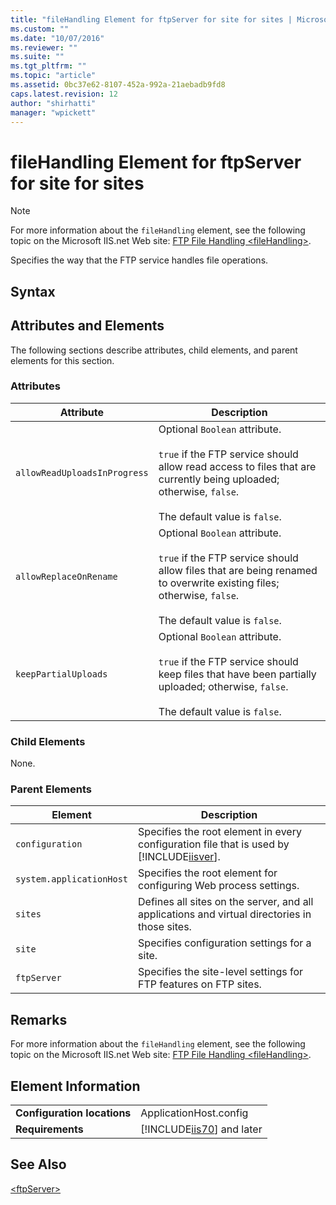 ```yaml
---
title: "fileHandling Element for ftpServer for site for sites | Microsoft Docs"
ms.custom: ""
ms.date: "10/07/2016"
ms.reviewer: ""
ms.suite: ""
ms.tgt_pltfrm: ""
ms.topic: "article"
ms.assetid: 0bc37e62-8107-452a-992a-21aebadb9fd8
caps.latest.revision: 12
author: "shirhatti"
manager: "wpickett"
---
```

# fileHandling Element for ftpServer for site for sites
> [!NOTE]
>  For more information about the `fileHandling` element, see the following topic on the Microsoft IIS.net Web site: [FTP File Handling \<fileHandling>](http://www.iis.net/ConfigReference/system.applicationHost/sites/site/ftpServer/fileHandling).  
  
 Specifies the way that the FTP service handles file operations.  
  
## Syntax  
  
## Attributes and Elements  
 The following sections describe attributes, child elements, and parent elements for this section.  
  
### Attributes  
  
|Attribute|Description|  
|---------------|-----------------|  
|`allowReadUploadsInProgress`|Optional `Boolean` attribute.<br /><br /> `true` if the FTP service should allow read access to files that are currently being uploaded; otherwise, `false`.<br /><br /> The default value is `false`.|  
|`allowReplaceOnRename`|Optional `Boolean` attribute.<br /><br /> `true` if the FTP service should allow files that are being renamed to overwrite existing files; otherwise, `false`.<br /><br /> The default value is `false`.|  
|`keepPartialUploads`|Optional `Boolean` attribute.<br /><br /> `true` if the FTP service should keep files that have been partially uploaded; otherwise, `false`.<br /><br /> The default value is `false`.|  
  
### Child Elements  
 None.  
  
### Parent Elements  
  
|Element|Description|  
|-------------|-----------------|  
|`configuration`|Specifies the root element in every configuration file that is used by [!INCLUDE[iisver](../../reference/admin/includes/iisver-md.md)].|  
|`system.applicationHost`|Specifies the root element for configuring Web process settings.|  
|`sites`|Defines all sites on the server, and all applications and virtual directories in those sites.|  
|`site`|Specifies configuration settings for a site.|  
|`ftpServer`|Specifies the site-level settings for FTP features on FTP sites.|  
  
## Remarks  
 For more information about the `fileHandling` element, see the following topic on the Microsoft IIS.net Web site: [FTP File Handling \<fileHandling>](http://www.iis.net/ConfigReference/system.applicationHost/sites/site/ftpServer/fileHandling).  
  
## Element Information  
  
|||  
|-|-|  
|**Configuration locations**|ApplicationHost.config|  
|**Requirements**|[!INCLUDE[iis70](../../reference/admin/includes/iis70-md.md)] and later|  
  
## See Also  
 [\<ftpServer>](../../reference/admin/ftpserver-element-for-site-for-sites.md)